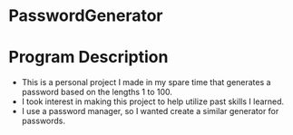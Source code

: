 # PasswordGenerator

# Program Description

- This is a personal project I made in my spare time that generates a password based on the lengths 1 to 100.
- I took interest in making this project to help utilize past skills I learned.
- I use a password manager, so I wanted create a similar generator for passwords.
